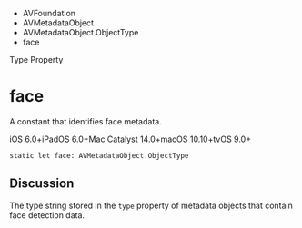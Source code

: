 

- AVFoundation
- AVMetadataObject
- AVMetadataObject.ObjectType
-  face 

Type Property

# face

A constant that identifies face metadata.

iOS 6.0+iPadOS 6.0+Mac Catalyst 14.0+macOS 10.10+tvOS 9.0+

``` source
static let face: AVMetadataObject.ObjectType
```

## Discussion

The type string stored in the `type` property of metadata objects that contain face detection data.


